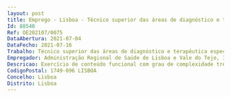 ```yaml
--- 
layout: post
title: Emprego - Lisboa - Técnico superior das áreas de diagnóstico e terapêutica especialista principal
Id: 88540
Ref: OE202107/0075
DataAbertura: 2021-07-04
DataFecho: 2021-07-16
Trabalho: Técnico superior das áreas de diagnóstico e terapêutica especialista principal
Empregador: Administração Regional de Saúde de Lisboa e Vale do Tejo, I.P.
Descricao: Exercício de conteúdo funcional com grau de complexidade três, correspondente à carreira especial de técnico superior das áreas de diagnóstico e terapêutica e categoria de técnico superior das áreas de diagnóstico e terapêutica especialista principal, e conforme enunciado no artigo 11.º do Decreto Lei n.º 111 2017, de 31 de agosto, nas profissões para as quais se publicitam os postos de trabalho.
CodigoPostal: 1749-096 LISBOA
Concelho: Lisboa
Distrito: Lisboa
--- 
```

